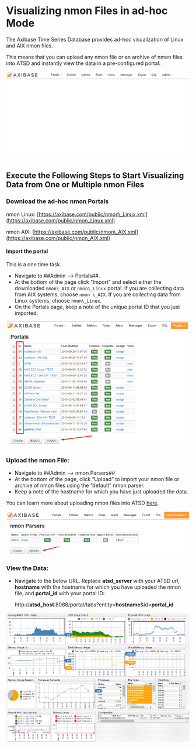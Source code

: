 # Visualizing nmon Files in ad-hoc Mode

The Axibase Time Series Database provides ad-hoc visualization of Linux and AIX nmon files.

This means that you can upload any nmon file or an archive of nmon files into ATSD and instantly view the data in a pre-configured portal.

![](resources/nmon_adhoc_process.gif)

## Execute the Following Steps to Start Visualizing Data from One or Multiple nmon Files

### Download the ad-hoc nmon Portals

nmon Linux:
[https://axibase.com/public/nmon\_Linux.xml](https://axibase.com/public/nmon_Linux.xml)

nmon AIX:
[https://axibase.com/public/nmon\_AIX.xml](https://axibase.com/public/nmon_AIX.xml)

#### Import the portal

This is a one time task.

- Navigate to ##Admin –> Portals##.
- At the bottom of the page click “Import” and select either the downloaded `nmon\_AIX` or `nmon\_Linux` portal. If you are collecting data from AIX systems, choose `nmon \_AIX`. If you are collecting data from Linux systems, choose `nmon\_Linux`.
- On the Portals page, keep a note of the unique portal ID that you just imported.

![portals\_import](resources/portals_import.png)

###  Upload the nmon File:

- Navigate to ##Admin –> nmon Parsers##
- At the bottom of the page, click “Upload” to import your nmon file or archive of nmon files using the “default” nmon parser.
- Keep a note of the hostname for which you have just uploaded the data.

You can learn more about uploading nmon files into ATSD
[here](http://axibase.com/products/axibase-time-series-database/writing-data/nmon/file-upload/).

![](resources/nmon_upload1.png "nmon_upload")

### View the Data:

-   Navigate to the below URL. Replace **atsd\_server** with your ATSD url, **hostname** with the hostname for which you have uploaded the nmon file, and **portal\_id** with your portal ID:

    http://**atsd\_host**:8088/portal/tabs?entity=**hostname**&id=**portal\_id**

![](resources/AIX_nmon_portal1.png "AIX_nmon_portal")
